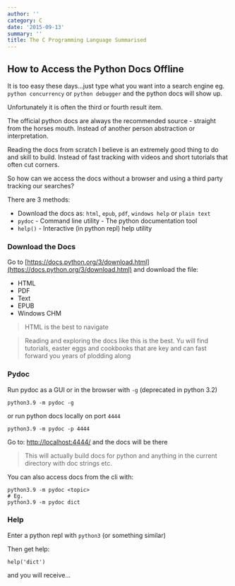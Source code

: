 ```yaml
---
author: ''
category: C
date: '2015-09-13'
summary: ''
title: The C Programming Language Summarised
---
```

## How to Access the Python Docs Offline

It is too easy these days...just type what you want into a search engine eg. `python concurrency` or `python debugger` and the python docs will show up.

Unfortunately it is often the third or fourth result item.

The official python docs are always the recommended source - straight from the horses mouth. Instead of another person abstraction or interpretation.

Reading the docs from scratch I believe is an extremely good thing to do and skill to build. Instead of fast tracking with videos and short tutorials that often cut corners.

So how can we access the docs without a browser and using a third party tracking our searches?

There are 3 methods:

* Download the docs as: `html`, `epub`, `pdf`, `windows help` or `plain text`
* `pydoc` - Command line utility - The python documentation tool
* `help()` - Interactive (in python repl)  help utility

### Download the Docs

Go to [https://docs.python.org/3/download.html](https://docs.python.org/3/download.html) and download the file:

* HTML
* PDF
* Text
* EPUB
* Windows CHM

> HTML is the best to navigate

> Reading and exploring the docs like this is the best. Yu will find tutorials, easter eggs and cookbooks that are key and can fast forward you years of plodding along

### Pydoc

Run pydoc as a GUI or in the browser with `-g` (deprecated in python 3.2)

    python3.9 -m pydoc -g

or run python docs locally on port `4444`

    python3.9 -m pydoc -p 4444

Go to: [http://localhost:4444/](http://localhost:4444/) and the docs will be there

> This will actually build docs for python and anything in the current directory with doc strings etc.

You can also access docs from the cli with:

    python3.9 -m pydoc <topic>
    # Eg.
    python3.9 -m pydoc dict

### Help

Enter a python repl with `python3` (or something similar)

Then get help:

    help('dict')

and you will receive...

